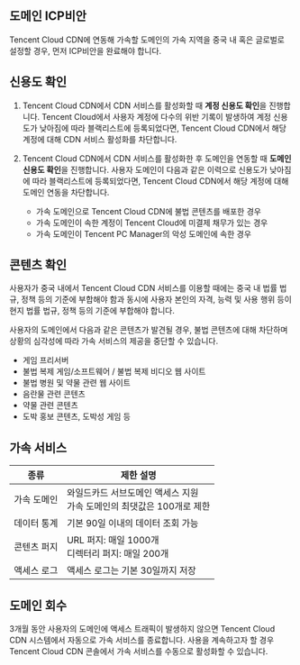 ## 도메인 ICP비안
Tencent Cloud CDN에 연동해 가속할 도메인의 가속 지역을 중국 내 혹은 글로벌로 설정할 경우, 먼저 ICP비안을 완료해야 합니다.

## 신용도 확인
1. Tencent Cloud CDN에서 CDN 서비스를 활성화할 때 **계정 신용도 확인**을 진행합니다. Tencent Cloud에서 사용자 계정에 다수의 위반 기록이 발생하여 계정 신용도가 낮아짐에 따라 블랙리스트에 등록되었다면, Tencent Cloud CDN에서 해당 계정에 대해 CDN 서비스 활성화를 차단합니다.

2. Tencent Cloud CDN에서 CDN 서비스를 활성화한 후 도메인을 연동할 때 **도메인 신용도 확인**을 진행합니다. 사용자 도메인이 다음과 같은 이력으로 신용도가 낮아짐에 따라 블랙리스트에 등록되었다면, Tencent Cloud CDN에서 해당 계정에 대해 도메인 연동을 차단합니다.
	- 가속 도메인으로 Tencent Cloud CDN에 불법 콘텐츠를 배포한 경우
	- 가속 도메인이 속한 계정이 Tencent Cloud에 미결제 채무가 있는 경우
	- 가속 도메인이 Tencent PC Manager의 악성 도메인에 속한 경우

## 콘텐츠 확인
사용자가 중국 내에서 Tencent Cloud CDN 서비스를 이용할 때에는 중국 내 법률 법규, 정책 등의 기준에 부합해야 함과 동시에 사용자 본인의 자격, 능력 및 사용 행위 등이 현지 법률 법규, 정책 등의 기준에 부합해야 합니다.

사용자의 도메인에서 다음과 같은 콘텐츠가 발견될 경우, 불법 콘텐츠에 대해 차단하며 상황의 심각성에 따라 가속 서비스의 제공을 중단할 수 있습니다.
- 게임 프리서버
- 불법 복제 게임/소프트웨어 / 불법 복제 비디오 웹 사이트
- 불법 병원 및 약물 관련 웹 사이트
- 음란물 관련 콘텐츠
- 약물 관련 콘텐츠
- 도박 홍보 콘텐츠, 도박성 게임 등

## 가속 서비스
| 종류     | 제한 설명                                         |
| -------- | ------------------------------------------------ |
| 가속 도메인 | 와일드카드 서브도메인 액세스 지원<br/>가속 도메인의 최댓값은 100개로 제한         |
| 데이터 통계 | 기본 90일 이내의 데이터 조회 가능                       |
| 콘텐츠 퍼지 | URL 퍼지: 매일 1000개<br/>디렉터리 퍼지: 매일 200개 |
| 액세스 로그 | 액세스 로그는 기본 30일까지 저장                           |

## 도메인 회수
3개월 동안 사용자의 도메인에 액세스 트래픽이 발생하지 않으면 Tencent Cloud CDN 시스템에서 자동으로 가속 서비스를 종료합니다. 사용을 계속하고자 할 경우 Tencent Cloud CDN 콘솔에서 가속 서비스를 수동으로 활성화할 수 있습니다.

